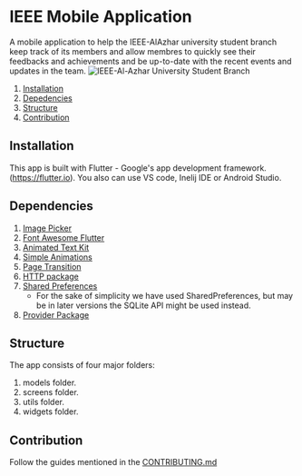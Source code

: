 # IEEE Mobile Application

A mobile application to help the IEEE-AlAzhar university student branch keep track of its members and allow membres to quickly see their feedbacks and achievements and be up-to-date with the recent events and updates in the team.
![IEEE-Al-Azhar University Student Branch](https://raw.githubusercontent.com/IEEE-AlAzhar/Official-Website/master/src/assets/images/logo.png)

1. [Installation](#install)
2. [Depedencies](#Depend)
3. [Structure](#Structure)
4. [Contribution](#con)

## Installation
<a name = "install"></a>
This app is built with  Flutter - Google's app development framework. (https://flutter.io).
You also can use VS code, Inelij IDE or Android Studio.

## Dependencies
<a name= "Depend"></a>
1. [Image Picker](https://pub.dev/packages/image_picker)
2. [Font Awesome Flutter](https://pub.dev/packages/font_awesome_flutter)
3. [Animated Text Kit](https://pub.dev/packages/animated_text_kit)
4. [Simple Animations](https://pub.dev/packages/simple_animations)
5. [Page Transition](https://pub.dev/packages/page_transition)
6. [HTTP package](https://pub.dev/packages/http)
7. [Shared Preferences](https://pub.dev/packages/shared_preferences)
    - For the sake of simplicity we have used SharedPreferences, but may be in later versions the SQLite API might be used instead.
8. [Provider Package](https://pub.dev/packages/provider)    

## Structure
<a name= "Structure"></a>
The app consists of four major folders:
 1. models folder.
 2. screens folder.
 3. utils folder.
 4. widgets folder.

## Contribution
<a name= "con"></a>
Follow the guides mentioned in the [CONTRIBUTING.md](https://github.com/IEEE-AlAzhar/Mobile-app/blob/master/CONTRIBUTION.md)
 
